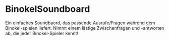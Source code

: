# BinokelSoundboard

Ein einfaches Soundbaord, das passende Ausrufe/Fragen während dem Binokel-spielen liefert.
Nimmt einem lästige Zwischenfragen und -antworten ab, die jeder Binokel-Spieler kennt!
